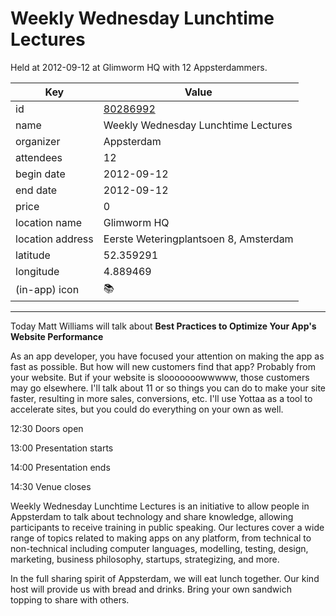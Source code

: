 # Weekly Wednesday Lunchtime Lectures
Held at 2012-09-12 at Glimworm HQ with 12 Appsterdammers.
        
|Key|Value
|---|---|
|id|[80286992](https://www.meetup.com/appsterdam/events/80286992/)|
|name|Weekly Wednesday Lunchtime Lectures|
|organizer|Appsterdam|
|attendees|12|
|begin date|2012-09-12|
|end date|2012-09-12|
|price|0|
|location name|Glimworm HQ|
|location address|Eerste Weteringplantsoen 8, Amsterdam|
|latitude|52.359291|
|longitude|4.889469|
|(in-app) icon|📚|

---

Today Matt Williams will talk about **Best Practices to Optimize Your App's Website Performance**

As an app developer, you have focused your attention on making the app as fast as possible. But how will new customers find that app? Probably from your website. But if your website is slooooooowwwww, those customers may go elsewhere. I'll talk about 11 or so things you can do to make your site faster, resulting in more sales, conversions, etc. I'll use Yottaa as a tool to accelerate sites, but you could do everything on your own as well.

12:30 Doors open

13:00 Presentation starts

14:00 Presentation ends

14:30 Venue closes

Weekly Wednesday Lunchtime Lectures is an initiative to allow people in Appsterdam to talk about technology and share knowledge, allowing participants to receive training in public speaking. Our lectures cover a wide range of topics related to making apps on any platform, from technical to non-technical including computer languages, modelling, testing, design, marketing, business philosophy, startups, strategizing, and more.

In the full sharing spirit of Appsterdam, we will eat lunch together. Our kind host will provide us with bread and drinks. Bring your own sandwich topping to share with others.



